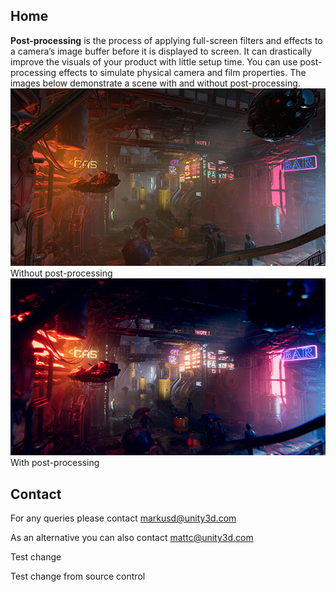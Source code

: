  

## Home 

 **Post-processing** is the process of applying full-screen filters and effects to a camera’s image buffer before it is displayed to screen. It can drastically improve the visuals of your product with little setup time. You can use post-processing effects to simulate physical camera and film properties. The images below demonstrate a scene with and without post-processing. ![](Images/home-before_5c46f1e9b5df3b0ec8275c65.png) Without post-processing ![](Images/home-after_5c46f1e9b5df3b0ec8275c68.png) With post-processing 

## Contact 

 For any queries please contact [markusd@unity3d.com](mailto:markusd@unity3d.com) 

 As an alternative you can also contact [mattc@unity3d.com](mailto:mattc@unity3d.com) 

 

 Test change

 Test change from source control
